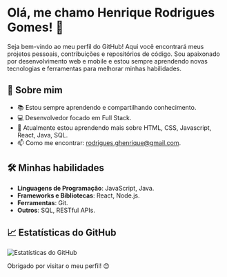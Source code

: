 # Olá, me chamo Henrique Rodrigues Gomes! 👋

Seja bem-vindo ao meu perfil do GitHub! Aqui você encontrará meus projetos pessoais, contribuições e repositórios de código. Sou apaixonado por desenvolvimento web e mobile e estou sempre aprendendo novas tecnologias e ferramentas para melhorar minhas habilidades.

## 🚀 Sobre mim

- 📚 Estou sempre aprendendo e compartilhando conhecimento.
- 💻 Desenvolvedor focado em Full Stack.
- 🌱 Atualmente estou aprendendo mais sobre  HTML, CSS, Javascript, React, Java, SQL.
- 📫 Como me encontrar: rodrigues.ghenrique@gmail.com.

## 🛠️ Minhas habilidades

- **Linguagens de Programação**: JavaScript, Java.
- **Frameworks e Bibliotecas**: React, Node.js.
- **Ferramentas**: Git.
- **Outros**: SQL, RESTful APIs.

## 📈 Estatísticas do GitHub

![Estatísticas do GitHub](https://github-readme-stats.vercel.app/api?username=HenriqueRg006&show_icons=true&theme=radical)

Obrigado por visitar o meu perfil! 😊

